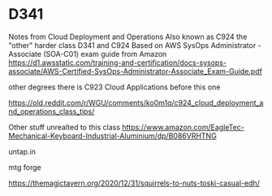 # D341
Notes from Cloud Deployment and Operations
Also known as C924 the "other" harder class
D341 and C924 Based on AWS SysOps Administrator - Associate (SOA-C01)
exam guide from Amazon
https://d1.awsstatic.com/training-and-certification/docs-sysops-associate/AWS-Certified-SysOps-Administrator-Associate_Exam-Guide.pdf

other degrees there is C923 Cloud Applications before this one

https://old.reddit.com/r/WGU/comments/ko0m1q/c924_cloud_deployment_and_operations_class_tips/



Other stuff unrealted to this class
https://www.amazon.com/EagleTec-Mechanical-Keyboard-Industrial-Aluminium/dp/B086VRHTNG


untap.in 

mtg forge

https://themagictavern.org/2020/12/31/squirrels-to-nuts-toski-casual-edh/
